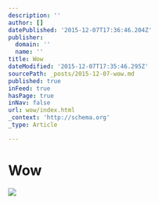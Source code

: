 ```yaml
---
description: ''
author: []
datePublished: '2015-12-07T17:36:46.204Z'
publisher:
  domain: ''
  name: ''
title: Wow
dateModified: '2015-12-07T17:35:46.295Z'
sourcePath: _posts/2015-12-07-wow.md
published: true
inFeed: true
hasPage: true
inNav: false
url: wow/index.html
_context: 'http://schema.org'
_type: Article

---
```

# Wow
![](https://the-grid-user-content.s3-us-west-2.amazonaws.com/ee134671-d1d3-45e3-bb96-25a3943c51a9.png)
